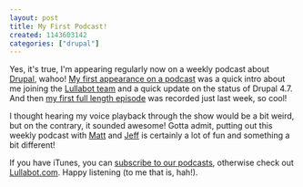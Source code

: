 ```yaml
--- 
layout: post
title: My First Podcast!
created: 1143603142
categories: ["drupal"]
---
```

Yes, it's true, I'm appearing regularly now on a weekly podcast about <a href="http://www.drupal.org">Drupal</a>, wahoo! <a href="http://www.lullabot.com/podcasts/drupal_podcast_no_7">My first appearance on a podcast</a> was a quick intro about me joining the <a href="http://www.lullabot.com">Lullabot team</a> and a quick update on the status of Drupal 4.7. And then <a href="http://www.lullabot.com/node/64">my first full length episode</a> was recorded just last week, so cool! 

I thought hearing my voice playback through the show would be a bit weird, but on the contrary, it sounded awesome! Gotta admit, putting out this weekly podcast with <a href="http://www.asitis.org/">Matt</a> and <a href="http://www.jjeff.com/">Jeff</a> is certainly a lot of fun and something a bit different!

If you have iTunes, you can <a href="http://phobos.apple.com/WebObjects/MZStore.woa/wa/viewPodcast?id=117672529&s=143441">subscribe to our podcasts</a>, otherwise check out <a href="http://www.lullabot.com/podcast">Lullabot.com</a>. Happy listening (to me that is, hah!).

 
